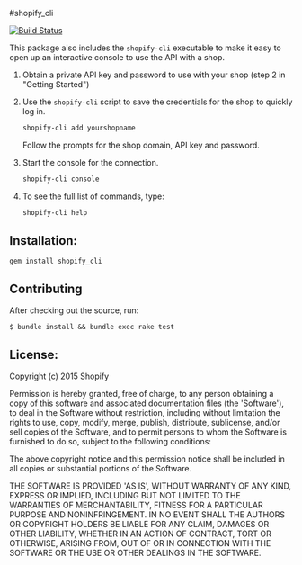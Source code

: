 #shopify_cli

[![Build Status](https://travis-ci.org/Shopify/shopify_cli.svg?branch=master)](https://travis-ci.org/Shopify/shopify_cli)

This package also includes the ``shopify-cli`` executable to make it easy to open up an interactive console to use the API with a shop.

1. Obtain a private API key and password to use with your shop (step 2 in "Getting Started")

2. Use the ``shopify-cli`` script to save the credentials for the shop to quickly log in.

   ```bash
   shopify-cli add yourshopname
   ```

   Follow the prompts for the shop domain, API key and password.

3. Start the console for the connection.

   ```bash
   shopify-cli console
   ```

4. To see the full list of commands, type:

   ```bash
   shopify-cli help
   ```

## Installation:

`gem install shopify_cli`

## Contributing

After checking out the source, run:

  `$ bundle install && bundle exec rake test`

## License:

Copyright (c) 2015 Shopify

Permission is hereby granted, free of charge, to any person obtaining
a copy of this software and associated documentation files (the
'Software'), to deal in the Software without restriction, including
without limitation the rights to use, copy, modify, merge, publish,
distribute, sublicense, and/or sell copies of the Software, and to
permit persons to whom the Software is furnished to do so, subject to
the following conditions:

The above copyright notice and this permission notice shall be
included in all copies or substantial portions of the Software.

THE SOFTWARE IS PROVIDED 'AS IS', WITHOUT WARRANTY OF ANY KIND,
EXPRESS OR IMPLIED, INCLUDING BUT NOT LIMITED TO THE WARRANTIES OF
MERCHANTABILITY, FITNESS FOR A PARTICULAR PURPOSE AND NONINFRINGEMENT.
IN NO EVENT SHALL THE AUTHORS OR COPYRIGHT HOLDERS BE LIABLE FOR ANY
CLAIM, DAMAGES OR OTHER LIABILITY, WHETHER IN AN ACTION OF CONTRACT,
TORT OR OTHERWISE, ARISING FROM, OUT OF OR IN CONNECTION WITH THE
SOFTWARE OR THE USE OR OTHER DEALINGS IN THE SOFTWARE.
